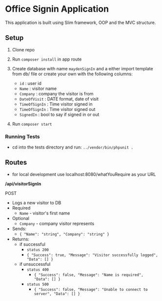 # Office Signin Application

This application is built using Slim framework, OOP and the MVC structure.

## Setup

1. Clone repo
2. Run ```composer install``` in app route
3. Create database with name ```maydenSignIn``` and a either import template from db/ file or create your own with the following columns:
    - ```id``` : user id
    - ```Name``` : visitor name
    - ```Company``` : company the visitor is from
    - ```DateOfVisit``` : DATE format, date of visit
    - ```TimeOfSignIn``` : Time visitor signed in
    - ```TimeOfSignIn``` : Time visitor signed out
    - ```SignedIn``` : bool to say if signed in or out

4. Run ```composer start```

### Running Tests

- cd into the tests directory and run: ```../vendor/bin/phpunit .```

## Routes
- for local development use localhost:8080/whatYouRequire as your URL

**/api/visitorSignIn**

POST
- Logs a new visitor to DB
- Required
    - `Name` - visitor's first name 
- Optional
    - `Company` - company visitor represents
- Sends: 
  - `{ "Name": "string", "Company": "string" }`
- Returns:
    - if successful 
        - `status 200`
        - `{ "Success": true, "Message": "Visitor successfully logged", "Data": [] }`  
    - if unsuccessful
        - `status 400` 
            - `{ "Success": false, "Message": "Name is required", "Data": [] }`
        - `status 500` 
            - `{ "Success": false, "Message": "Unable to connect to server", "Data": [] }`